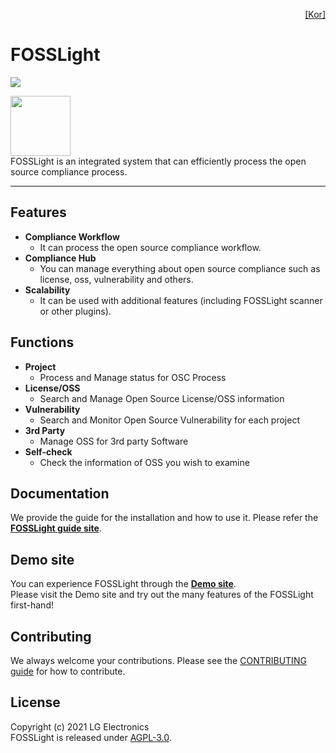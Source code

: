 <p align='right'>
  <a href="https://github.com/fosslight/fosslight_system/blob/main/docs/README_kor.md">[Kor]</a>
</p>

# FOSSLight

![](https://img.shields.io/badge/license-AGPL3.0-red)

<a href="https://fosslight.org"><img src="https://user-images.githubusercontent.com/50347670/115320108-287aeb80-a1bc-11eb-869b-5ef9431ac3d3.png" width="96"></a>  
FOSSLight is an integrated system that can efficiently process the open source compliance process.

---
## Features
- **Compliance Workflow**
  - It can process the open source compliance workflow.
- **Compliance Hub**
  - You can manage everything about open source compliance such as license, oss, vulnerability and others.
- **Scalability**
  - It can be used with additional features (including FOSSLight scanner or other plugins).

## Functions
- **Project**
  - Process and Manage status for OSC Process
- **License/OSS**
  - Search and Manage Open Source License/OSS information
- **Vulnerability**
  - Search and Monitor Open Source Vulnerability for each project
- **3rd Party**
  - Manage OSS for 3rd party Software
- **Self-check**
  - Check the information of OSS you wish to examine

## Documentation
We provide the guide for the installation and how to use it. Please refer the **[FOSSLight guide site](https://fosslight.org/fosslight-system-guide/)**.

## Demo site
You can experience FOSSLight through the **[Demo site](https://demo.fosslight.org/)**.  
Please visit the Demo site and try out the many features of the FOSSLight first-hand!

## Contributing
We always welcome your contributions. Please see the [CONTRIBUTING guide](CONTRIBUTING.md) for how to contribute.

## License
Copyright (c) 2021 LG Electronics  
FOSSLight is released under [AGPL-3.0](LICENSE).
